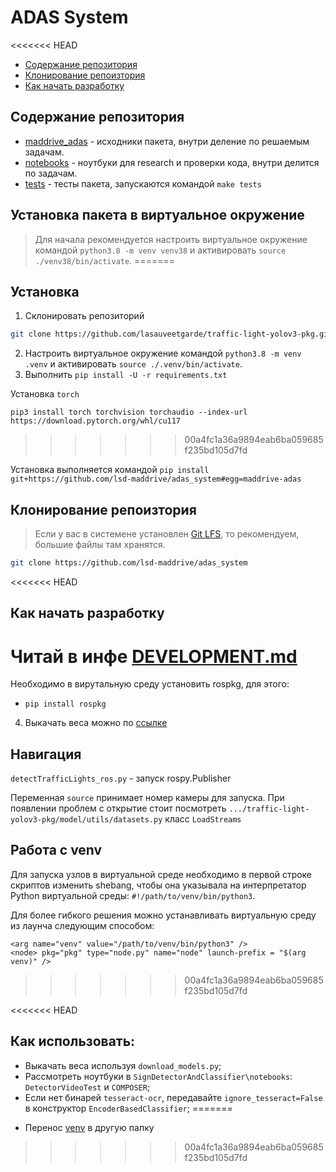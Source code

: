# ADAS System

<<<<<<< HEAD
- [Содержание репозитория](#содержание-репозитория)
- [Клонирование репоизтория](#клонирование-репоизтория)
- [Как начать разработку](#как-начать-разработку)

## Содержание репозитория

- [maddrive_adas](maddrive_adas) - исходники пакета, внутри деление по решаемым задачам.
- [notebooks](notebooks) - ноутбуки для research и проверки кода, внутри делится по задачам.
- [tests](tests) - тесты пакета, запускаются командой `make tests`

## Установка пакета в виртуальное окружение

> Для начала рекомендуется настроить виртуальное окружение командой `python3.8 -m venv venv38` и активировать `source ./venv38/bin/activate`.
=======
## Установка

1. Склонировать репозиторий

```bash
git clone https://github.com/lasauveetgarde/traffic-light-yolov3-pkg.git
```
2. Настроить виртуальное окружение командой `python3.8 -m venv .venv` и активировать `source ./.venv/bin/activate`.
3. Выполнить `pip install -U -r requirements.txt`

Установка `torch`

```
pip3 install torch torchvision torchaudio --index-url https://download.pytorch.org/whl/cu117
```
>>>>>>> 00a4fc1a36a9894eab6ba059685f235bd105d7fd

Установка выполняется командой `pip install git+https://github.com/lsd-maddrive/adas_system#egg=maddrive-adas`

## Клонирование репоизтория

> Если у вас в системене установлен [Git LFS](https://git-lfs.github.com/), то рекомендуем, большие файлы там хранятся.

```bash
git clone https://github.com/lsd-maddrive/adas_system
```

<<<<<<< HEAD
## Как начать разработку

Читай в инфе [DEVELOPMENT.md](DEVELOPMENT.md)
=======
Необходимо в вирутальную среду установить rospkg, для этого:
- `pip install rospkg`

4. Выкачать веса можно по [ссылке][]

[ссылке]: https://disk.yandex.ru/d/byl7O9rxF0UWTw

## Навигация 

`detectTrafficLights_ros.py` - запуск rospy.Publisher

Переменная `source` принимает номер камеры для запуска. При появлении проблем с открытие стоит посмотреть `.../traffic-light-yolov3-pkg/model/utils/datasets.py` класс `LoadStreams`

## Работа с venv
Для запуска узлов в виртуальной среде необходимо в первой строке скриптов изменить shebang, чтобы она указывала на интерпретатор Python виртуальной среды: `#!/path/to/venv/bin/python3`.

Для более гибкого решения можно устанавливать виртуальную среду из лаунча следующим способом:

``` 
<arg name="venv" value="/path/to/venv/bin/python3" />
<node> pkg="pkg" type="node.py" name="node" launch-prefix = "$(arg venv)" />
```
>>>>>>> 00a4fc1a36a9894eab6ba059685f235bd105d7fd


<<<<<<< HEAD
## Как использовать:
* Выкачать веса используя `download_models.py`;
* Рассмотреть ноутбуки в `SignDetectorAndClassifier\notebooks`: `DetectorVideoTest` и `COMPOSER`;
* Если нет бинарей `tesseract-ocr`, передавайте `ignore_tesseract=False` в конструктор `EncoderBasedClassifier`;
=======
- Перенос [venv][] в другую папку 

[venv]: https://dev.to/geekypandey/copy-venv-from-one-folder-to-another-and-still-be-able-to-use-it-3m49
>>>>>>> 00a4fc1a36a9894eab6ba059685f235bd105d7fd
